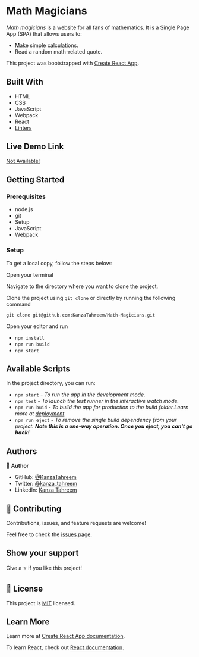 # Math Magicians

_Math magicians_ is a website for all fans of mathematics. It is a Single Page App (SPA) that allows users to:

- Make simple calculations.
- Read a random math-related quote.

This project was bootstrapped with [Create React App](https://github.com/facebook/create-react-app).

## Built With

- HTML
- CSS
- JavaScript
- Webpack
- React
- [Linters](https://github.com/microverseinc/linters-config/tree/master/react-redux)

## Live Demo Link

[Not Available!]()

## Getting Started

### Prerequisites

- node.js
- git
- Setup
- JavaScript
- Webpack

### Setup

To get a local copy, follow the steps below:

Open your terminal

Navigate to the directory where you want to clone the project.

Clone the project using `git clone` or directly by running the following command

`git clone git@github.com:KanzaTahreem/Math-Magicians.git`

Open your editor and run

- `npm install`
- `npm run build`
- `npm start`

## Available Scripts

In the project directory, you can run:

- `npm start` - _To run the app in the development mode._
- `npm test` - _To launch the test runner in the interactive watch mode._
- `npm run buid` - _To build the app for production to the build folder.Learn more at [deployment](https://create-react-app.dev/docs/deployment/)_
- `npm run eject` - _To remove the single build dependency from your project. **Note this is a one-way operation. Once you eject, you can't go back!**_

## Authors

👤 **Author**

- GitHub: [@KanzaTahreem](https://github.com/KanzaTahreem)
- Twitter: [@kanza_tahreem](https://twitter.com/kanza_tahreem)
- LinkedIn: [Kanza Tahreem](https://www.linkedin.com/in/kanza-tahreem/)

## 🤝 Contributing

Contributions, issues, and feature requests are welcome!

Feel free to check the [issues page](https://github.com/KanzaTahreem/Leaderboard/issues).

## Show your support

Give a ⭐️ if you like this project!

## 📝 License

This project is [MIT](./LICENSE) licensed.

## Learn More

Learn more at [Create React App documentation](https://facebook.github.io/create-react-app/docs/getting-started).

To learn React, check out [React documentation](https://reactjs.org/).
